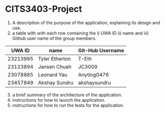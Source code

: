 # CITS3403-Project

1. A description of the purpose of the application, explaining its design and use.
2. a table with with each row containing the i) UWA ID ii) name and iii) Github user name of the group members.

| UWA ID       | name              | Git-Hub Username |
|--------------|-------------------|------------------|
| 23213995     | Tyler Etherton    | T-Eth            |
| 23123894     | Jansen Chuah      | JC3009           |
| 23078885     | Leonard Yau       | Anyting0476      |
| 23457849     | Akshay Sundru     | akshaysundru     |




3. a brief summary of the architecture of the application.
4. instructions for how to launch the application.
5. instructions for how to run the tests for the application.
